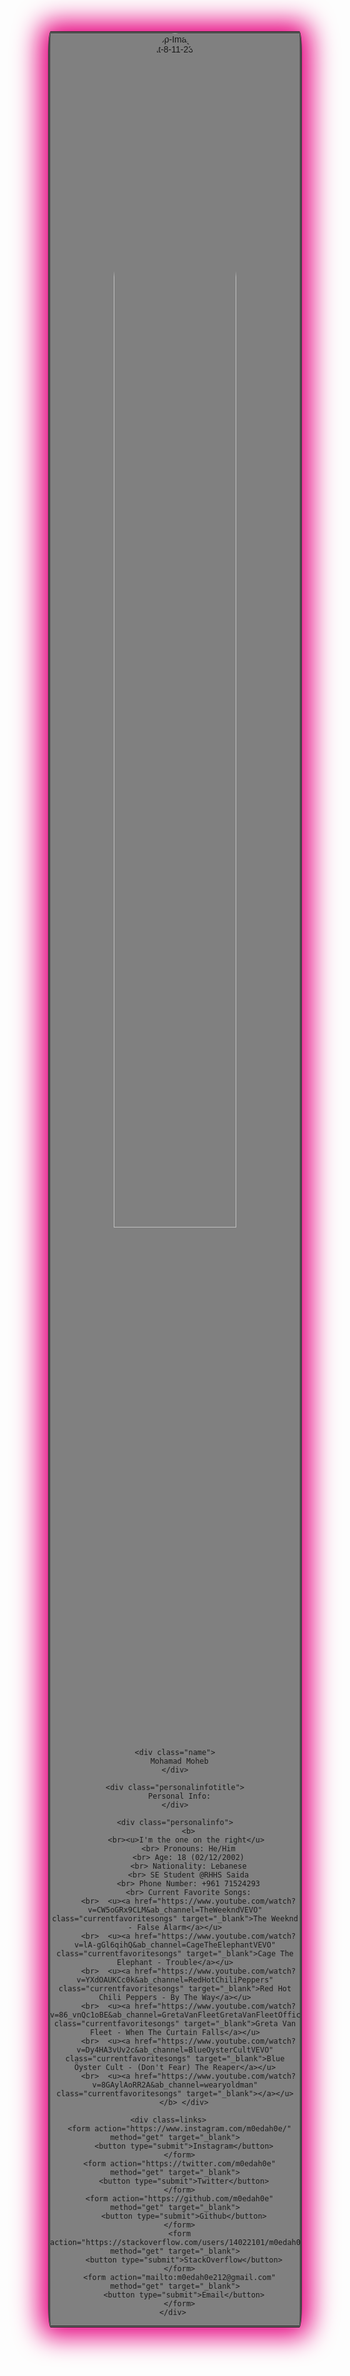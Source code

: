 <html>
  <title> Personal Website</title>
  <style>
    .card {
      border: double;
      border-radius: 1%;
      border-color: none;
      box-shadow: 0 0px 40px 15px #e6007E;
      max-width: 400px;
      margin: auto;
      text-align: center;
      font-family: arial;
      background-color: grey;
    }

    .name {
      font-size: 40px;
      color: black;
    }

    .circular--square {
      border-radius: 50%;
    }

    .personalinfotitle {
      color: black;
      font-size: 35px;
    }

    .personalinfo {
      color: black;
      line-height: 1.25
      padding: 20px;
    }

    .currentfavoritesongs {
      color: #3700B3;
      line-height: 1.5
    }

    .links
    {
      border-radius: 1%;
    }

    body {
  background-color: whitesmoke;
  }

    button {
      border: none;
      outline: 0;
      display: inline-block;
      padding: 10px;
      color: #ad72f7;
      background-color: #121212;
      text-align: center;
      cursor: pointer;
      width: 100%;
      font-size: 15px;
    }
    button:hover,
    a:hover {
      opacity: 0.5;
    }
  </style>

  <body>
    <div class="card">
      <img class="circular--square"
        src="https://i.ibb.co/wNXVmNv/Whats-App-Image-2021-03-01-at-8-11-23-PM.jpg" alt="Whats-App-Image-2021-03-01-at-8-11-23-PM"
        alt="Mohamad Moheb"
        style="width: 70%;">

    <div class="name">
      Mohamad Moheb
    </div>

    <div class="personalinfotitle">
      Personal Info:
    </div>

    <div class="personalinfo">
          <b>
          <br><u>I'm the one on the right</u> 
          <br> Pronouns: He/Him
          <br> Age: 18 (02/12/2002)
          <br> Nationality: Lebanese
          <br> SE Student @RHHS Saida
          <br> Phone Number: +961 71524293
          <br> Current Favorite Songs:
          <br>  <u><a href="https://www.youtube.com/watch?v=CW5oGRx9CLM&ab_channel=TheWeekndVEVO" class="currentfavoritesongs" target="_blank">The Weeknd - False Alarm</a></u>
          <br>  <u><a href="https://www.youtube.com/watch?v=lA-gGl6qihQ&ab_channel=CageTheElephantVEVO" class="currentfavoritesongs" target="_blank">Cage The Elephant - Trouble</a></u>
          <br>  <u><a href="https://www.youtube.com/watch?v=YXdOAUKCc0k&ab_channel=RedHotChiliPeppers" class="currentfavoritesongs" target="_blank">Red Hot Chili Peppers - By The Way</a></u>
          <br>  <u><a href="https://www.youtube.com/watch?v=86_vnQc1oBE&ab_channel=GretaVanFleetGretaVanFleetOfficialArtistChannel" class="currentfavoritesongs" target="_blank">Greta Van Fleet - When The Curtain Falls</a></u>
          <br>  <u><a href="https://www.youtube.com/watch?v=Dy4HA3vUv2c&ab_channel=BlueOysterCultVEVO" class="currentfavoritesongs" target="_blank">Blue Öyster Cult - (Don't Fear) The Reaper</a></u>
          <br>  <u><a href="https://www.youtube.com/watch?v=8GAylAoRR2A&ab_channel=wearyoldman" class="currentfavoritesongs" target="_blank">‎‎</a></u>
        </b> </div>

    <div class=links>   
      <form action="https://www.instagram.com/m0edah0e/" method="get" target="_blank">
        <button type="submit">Instagram</button>
      </form>
      <form action="https://twitter.com/m0edah0e" method="get" target="_blank">
        <button type="submit">Twitter</button>
      </form>
      <form action="https://github.com/m0edah0e" method="get" target="_blank">
        <button type="submit">Github</button>
      </form>
      <form action="https://stackoverflow.com/users/14022101/m0edah0e" method="get" target="_blank">
        <button type="submit">StackOverflow</button>
      </form>
      <form action="mailto:m0edah0e212@gmail.com" method="get" target="_blank">
        <button type="submit">Email</button>
      </form>
    </div> 
